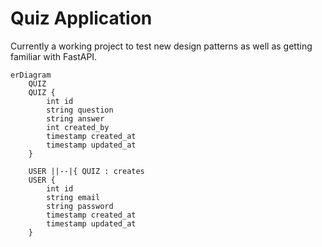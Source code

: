 # Quiz Application

Currently a working project to test new design patterns as well as getting familiar with FastAPI.

```mermaid
erDiagram
    QUIZ
    QUIZ {
        int id
        string question
        string answer 
        int created_by
        timestamp created_at
        timestamp updated_at
    }

    USER ||--|{ QUIZ : creates
    USER {
        int id
        string email
        string password
        timestamp created_at
        timestamp updated_at
    }
```